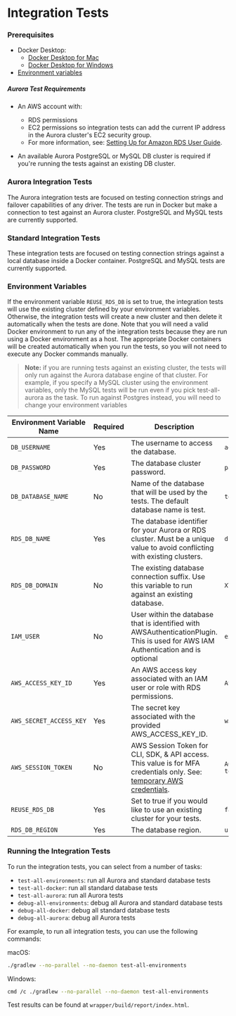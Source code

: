 # Integration Tests

### Prerequisites

- Docker Desktop:
    - [Docker Desktop for Mac](https://docs.docker.com/desktop/install/mac-install/)
    - [Docker Desktop for Windows](https://docs.docker.com/desktop/install/windows-install/)
- [Environment variables](#Environment-Variables)

##### Aurora Test Requirements
- An AWS account with:
    - RDS permissions
    - EC2 permissions so integration tests can add the current IP address in the Aurora cluster's EC2 security group.
    - For more information, see: [Setting Up for Amazon RDS User Guide](https://docs.aws.amazon.com/AmazonRDS/latest/UserGuide/CHAP_SettingUp.html).

- An available Aurora PostgreSQL or MySQL DB cluster is required if you're running the tests against an existing DB cluster.

### Aurora Integration Tests

The Aurora integration tests are focused on testing connection strings and failover capabilities of any driver.
The tests are run in Docker but make a connection to test against an Aurora cluster.
PostgreSQL and MySQL tests are currently supported.

### Standard Integration Tests

These integration tests are focused on testing connection strings against a local database inside a Docker container.
PostgreSQL and MySQL tests are currently supported.

### Environment Variables

If the environment variable `REUSE_RDS_DB` is set to true, the integration tests will use the existing cluster defined by your environment variables. Otherwise, the integration tests will create a new cluster and then delete it automatically when the tests are done. Note that you will need a valid Docker environment to run any of the integration tests because they are run using a Docker environment as a host. The appropriate Docker containers will be created automatically when you run the tests, so you will not need to execute any Docker commands manually.

>**Note:** if you are running tests against an existing cluster, the tests will only run against the Aurora database engine of that cluster. For example, if you specify a MySQL cluster using the environment variables, only the MySQL tests will be run even if you pick test-all-aurora as the task. To run against Postgres instead, you will need to change your environment variables

| Environment Variable Name | Required | Description                                                                                                                                                                                                      | Example Value                                |
|---------------------------|----------|------------------------------------------------------------------------------------------------------------------------------------------------------------------------------------------------------------------|----------------------------------------------|
| `DB_USERNAME`             | Yes      | The username to access the database.                                                                                                                                                                             | `admin`                                      |
| `DB_PASSWORD`             | Yes      | The database cluster password.                                                                                                                                                                                   | `password`                                   |
| `DB_DATABASE_NAME`        | No       | Name of the database that will be used by the tests. The default database name is test.                                                                                                                          | `test_db_name`                               |
| `RDS_DB_NAME`             | Yes      | The database identifier for your Aurora or RDS cluster. Must be a unique value to avoid conflicting with existing clusters.                                                                                      | `db-identifier`                              |
| `RDS_DB_DOMAIN`           | No       | The existing database connection suffix. Use this variable to run against an existing database.                                                                                                                  | `XYZ.us-east-2.rds.amazonaws.com`            |
| `IAM_USER`                | No       | User within the database that is identified with AWSAuthenticationPlugin. This is used for AWS IAM Authentication and is optional                                                                                | `example_user_name`                          |
| `AWS_ACCESS_KEY_ID`       | Yes      | An AWS access key associated with an IAM user or role with RDS permissions.                                                                                                                                      | `ASIAIOSFODNN7EXAMPLE`                       |
| `AWS_SECRET_ACCESS_KEY`   | Yes      | The secret key associated with the provided AWS_ACCESS_KEY_ID.                                                                                                                                                   | `wJalrXUtnFEMI/K7MDENG/bPxRfiCYEXAMPLEKEY`   |
| `AWS_SESSION_TOKEN`       | No       | AWS Session Token for CLI, SDK, & API access. This value is for MFA credentials only. See: [temporary AWS credentials](https://docs.aws.amazon.com/IAM/latest/UserGuide/id_credentials_temp_use-resources.html). | `AQoDYXdzEJr...<remainder of session token>` |                                          |
| `REUSE_RDS_DB`            | Yes      | Set to true if you would like to use an existing cluster for your tests.                                                                                                                                         | `false`                                      |
| `RDS_DB_REGION`           | Yes      | The database region.                                                                                                                                                                                             | `us-east-2`                                  |

### Running the Integration Tests

To run the integration tests, you can select from a number of tasks:
- `test-all-environments`: run all Aurora and standard database tests
- `test-all-docker`: run all standard database tests
- `test-all-aurora`: run all Aurora tests
- `debug-all-environments`: debug all Aurora and standard database tests
- `debug-all-docker`: debug all standard database tests
- `debug-all-aurora`: debug all Aurora tests

For example, to run all integration tests, you can use the following commands:

macOS:
```bash
./gradlew --no-parallel --no-daemon test-all-environments
```

Windows:
```bash
cmd /c ./gradlew --no-parallel --no-daemon test-all-environments
```

Test results can be found at `wrapper/build/report/index.html`.
